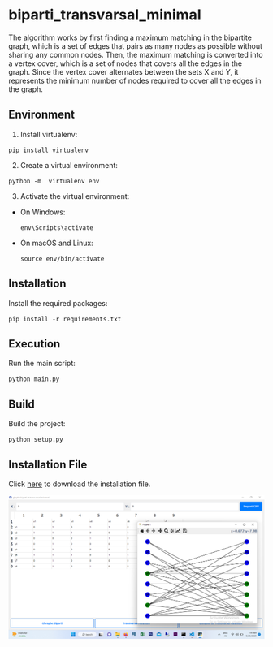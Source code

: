 # biparti_transvarsal_minimal
The algorithm works by first finding a maximum matching in the bipartite graph, which is a set of edges that pairs as many nodes as possible without sharing any common nodes. Then, the maximum matching is converted into a vertex cover, which is a set of nodes that covers all the edges in the graph. Since the vertex cover alternates between the sets X and Y, it represents the minimum number of nodes required to cover all the edges in the graph.

## Environment

1. Install virtualenv:
```
pip install virtualenv
```
2. Create a virtual environment:
```
python -m  virtualenv env
```

3. Activate the virtual environment:
- On Windows:
  ```
  env\Scripts\activate
  ```
- On macOS and Linux:
  ```
  source env/bin/activate
  ```
## Installation

Install the required packages:
```
pip install -r requirements.txt
```
## Execution

Run the main script:
```
python main.py
```
## Build

Build the project:
```
python setup.py
```
## Installation File
Click [here](https://drive.google.com/drive/folders/15tkfofVFKI3tjrjyWhQUSh4uVjxwZ0-R?usp=share_link) to download the installation file.



![Example Image](./TransvarsalMinimum.png)